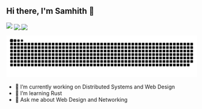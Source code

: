 ## Hi there, I'm Samhith 👋

<!--
**Samhith-k/Samhith-k** is a ✨ _special_ ✨ repository because its `README.md` (this file) appears on your GitHub profile.
-->
![](https://komarev.com/ghpvc/?username=Samhith-k&color=blueviolet)
<a href="https://github.com/Samhith-k">
  <img height=200 align="center" src="https://github-readme-stats.vercel.app/api?username=Samhith-k&theme=neon"/>
</a>
<a href="https://github.com/Samhith-k">
  <img height=200 align="center" src="https://github-readme-stats.vercel.app/api/top-langs/?username=Samhith-k&langs_count=8&theme=neon&layout=compact" />
</a>

<img src="https://raw.githubusercontent.com/Samhith-k/Samhith-k/output/snake.svg" alt="Snake animation" />

- 🔭 I’m currently working on Distributed Systems and Web Design
- 🌱 I’m learning Rust
- 💬 Ask me about Web Design and Networking
